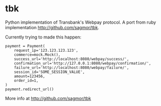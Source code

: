 tbk
===

Python implementation of Transbank's Webpay protocol. A port from ruby implementation http://github.com/sagmor/tbk.

Currently trying to made this happen:

    payment = Payment(
        request_ip='123.123.123.123',
        commerce=mock.Mock(),
        success_url='http://localhost:8080/webpay/success/',
        confirmation_url='http://127.0.0.1:8080/webpay/confirmation/',
        failure_url='http://localhost:8080/webpay/failure/',
        session_id='SOME_SESSION_VALUE',
        amount=123456,
        order_id=1,
    )
    payment.redirect_url()

More info at http://github.com/sagmor/tbk
